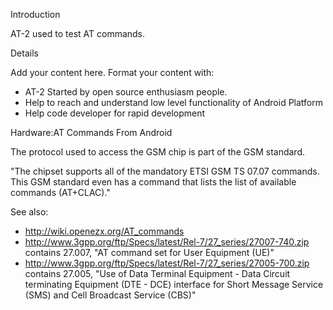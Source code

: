 Introduction

AT-2 used to test AT commands.

Details

Add your content here. Format your content with:

  * AT-2 Started by open source enthusiasm people.
  * Help to reach and understand low level functionality of Android Platform
  * Help code developer for rapid development

Hardware:AT Commands
From Android

The protocol used to access the GSM chip is part of the GSM standard.

"The chipset supports all of the mandatory ETSI GSM TS 07.07 commands.
This GSM standard even has a command that lists the list of available commands (AT+CLAC)."

See also:

  * http://wiki.openezx.org/AT_commands
  * http://www.3gpp.org/ftp/Specs/latest/Rel-7/27_series/27007-740.zip contains 27.007, "AT command set for User Equipment (UE)"
  * http://www.3gpp.org/ftp/Specs/latest/Rel-7/27_series/27005-700.zip contains 27.005, "Use of Data Terminal Equipment - Data Circuit terminating Equipment (DTE - DCE) interface for Short Message Service (SMS) and Cell Broadcast Service (CBS)"